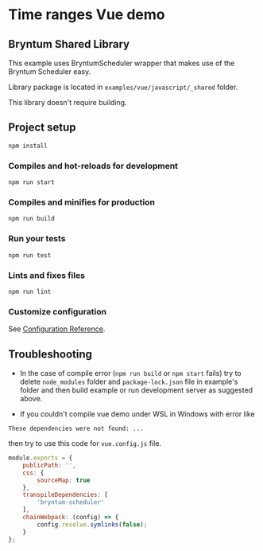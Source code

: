 # Time ranges Vue demo

## Bryntum Shared Library
This example uses BryntumScheduler wrapper that makes use of the Bryntum Scheduler easy.
 
Library package is located in `examples/vue/javascript/_shared` folder. 

This library doesn't require building.    

## Project setup
```
npm install
```

### Compiles and hot-reloads for development
```
npm run start
```

### Compiles and minifies for production
```
npm run build
```

### Run your tests
```
npm run test
```

### Lints and fixes files
```
npm run lint
```

### Customize configuration
See [Configuration Reference](https://cli.vuejs.org/config/).

## Troubleshooting

- In the case of compile error (`npm run build` or `npm start` fails) try to delete `node_modules` folder and `package-lock.json` file in example's folder and then build example or run development server as suggested above.

- If you couldn't compile vue demo under WSL in Windows with error like
 
```
These dependencies were not found: ...
```
 
then try to use this code for `vue.config.js` file. 

```js
module.exports = {
    publicPath: '',
    css: {
        sourceMap: true
    },
    transpileDependencies: [
        'bryntum-scheduler'
    ],
    chainWebpack: (config) => {
        config.resolve.symlinks(false);
    }
};
```
